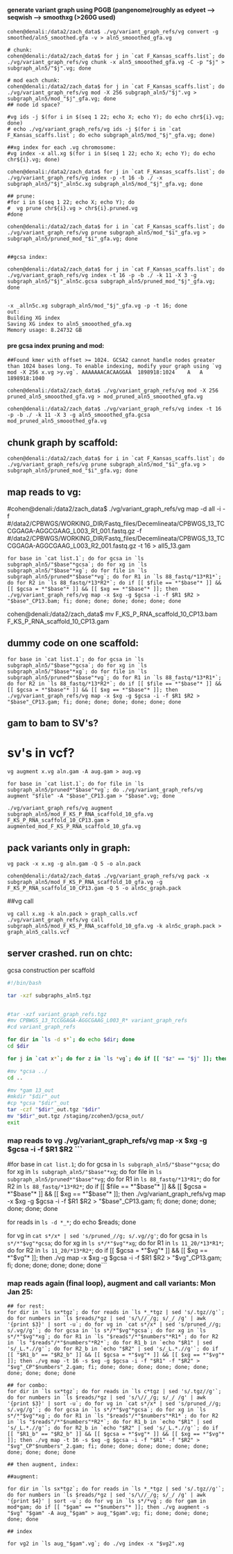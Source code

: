 #### generate variant graph using PGGB (pangenome)roughly as edyeet --> seqwish --> smoothxg (>260G used)

```
cohen@denali:/data2/zach_data$ ./vg/variant_graph_refs/vg convert -g smoothed/aln5_smoothed.gfa -v > aln5_smooothed_gfa.vg

# chunk:
cohen@denali:/data2/zach_data$ for j in `cat F_Kansas_scaffs.list`; do ./vg/variant_graph_refs/vg chunk -x aln5_smooothed_gfa.vg -C -p "$j" > subgraph_aln5/"$j".vg; done

# mod each chunk:
cohen@denali:/data2/zach_data$ for j in `cat F_Kansas_scaffs.list`; do ./vg/variant_graph_refs/vg mod -X 256 subgraph_aln5/"$j".vg > subgraph_aln5/mod_"$j"_gfa.vg; done
## node id space?

#vg ids -j $(for i in $(seq 1 22; echo X; echo Y); do echo chr${i}.vg; done)
# echo ./vg/variant_graph_refs/vg ids -j $(for i in `cat F_Kansas_scaffs.list`; do echo subgraph_aln5/mod_"$j"_gfa.vg; done)

##xg index for each .vg chromosome:
#vg index -x all.xg $(for i in $(seq 1 22; echo X; echo Y); do echo chr${i}.vg; done)

cohen@denali:/data2/zach_data$ for j in `cat F_Kansas_scaffs.list`; do ./vg/variant_graph_refs/vg index -p -t 16 -b ./ -x subgraph_aln5/"$j"_aln5c.xg subgraph_aln5/mod_"$j"_gfa.vg; done

## prune:
#for i in $(seq 1 22; echo X; echo Y); do
#  vg prune chr${i}.vg > chr${i}.pruned.vg
#done

cohen@denali:/data2/zach_data$ for i in `cat F_Kansas_scaffs.list`; do ./vg/variant_graph_refs/vg prune subgraph_aln5/mod_"$i"_gfa.vg > subgraph_aln5/pruned_mod_"$i"_gfa.vg; done


##gcsa index:

cohen@denali:/data2/zach_data$ for j in `cat F_Kansas_scaffs.list`; do ./vg/variant_graph_refs/vg index -t 16 -p -b ./ -k 11 -X 3 -g subgraph_aln5/"$j"_aln5c.gcsa subgraph_aln5/pruned_mod_"$j"_gfa.vg; done


-x _alln5c.xg subgraph_aln5/mod_"$j"_gfa.vg -p -t 16; done
out:
Building XG index
Saving XG index to aln5_smooothed_gfa.xg
Memory usage: 8.24732 GB
```

#### pre gcsa index pruning and mod:

```
##Found kmer with offset >= 1024. GCSA2 cannot handle nodes greater than 1024 bases long. To enable indexing, modify your graph using `vg mod -X 256 x.vg >y.vg`. AAAAAAACACAAGGAA	1898918:1024	A	A	1898918:1040

cohen@denali:/data2/zach_data$ ./vg/variant_graph_refs/vg mod -X 256 pruned_aln5_smooothed_gfa.vg > mod_pruned_aln5_smooothed_gfa.vg 

cohen@denali:/data2/zach_data$ ./vg/variant_graph_refs/vg index -t 16 -p -b ./ -k 11 -X 3 -g aln5_smooothed_gfa.gcsa mod_pruned_aln5_smooothed_gfa.vg
```

## chunk graph by scaffold:
```
cohen@denali:/data2/zach_data$ for i in `cat F_Kansas_scaffs.list`; do ./vg/variant_graph_refs/vg prune subgraph_aln5/mod_"$i"_gfa.vg > subgraph_aln5/pruned_mod_"$i"_gfa.vg; done

```
## map reads to vg:

#cohen@denali:/data2/zach_data$ ./vg/variant_graph_refs/vg map -d all -i -f #/data2/CPBWGS/WORKING_DIR/Fastq_files/Decemlineata/CPBWGS_13_TCCGGAGA-AGGCGAAG_L003_R1_001.fastq.gz -f #/data2/CPBWGS/WORKING_DIR/Fastq_files/Decemlineata/CPBWGS_13_TCCGGAGA-AGGCGAAG_L003_R2_001.fastq.gz -t 16 > all5_13.gam

```
for base in `cat list.1`; do for gcsa in `ls subgraph_aln5/"$base"*gcsa`; do for xg in `ls subgraph_aln5/"$base"*xg`; do for file in `ls subgraph_aln5/pruned*"$base"*vg`; do for R1 in `ls 88_fastq/*13*R1*`; do for R2 in `ls 88_fastq/*13*R2*`; do if [[ $file == *"$base"* ]] && [[ $gcsa = *"$base"* ]] && [[ $xg == *"$base"* ]]; then ./vg/variant_graph_refs/vg map -x $xg -g $gcsa -i -f $R1 $R2 > "$base"_CP13.bam; fi; done; done; done; done; done; done
```
cohen@denali:/data2/zach_data$ mv F_KS_P_RNA_scaffold_10_CP13.bam F_KS_P_RNA_scaffold_10_CP13.gam

## dummy code on one scaffold:
```
for base in `cat list.1`; do for gcsa in `ls subgraph_aln5/"$base"*gcsa`; do for xg in `ls subgraph_aln5/"$base"*xg`; do for file in `ls subgraph_aln5/pruned*"$base"*vg`; do for R1 in `ls 88_fastq/*13*R1*`; do for R2 in `ls 88_fastq/*13*R2*`; do if [[ $file == *"$base"* ]] && [[ $gcsa = *"$base"* ]] && [[ $xg == *"$base"* ]]; then ./vg/variant_graph_refs/vg map -x $xg -g $gcsa -i -f $R1 $R2 > "$base"_CP13.gam; fi; done; done; done; done; done; done
```
## gam to bam to SV's?

# sv's in vcf?
```
vg augment x.vg aln.gam -A aug.gam > aug.vg

for base in `cat list.1`; do for file in `ls subgraph_aln5/pruned*"$base"*vg`; do ./vg/variant_graph_refs/vg augment "$file" -A "$base"_CP13.gam > "$base".vg; done

./vg/variant_graph_refs/vg augment subgraph_aln5/mod_F_KS_P_RNA_scaffold_10_gfa.vg F_KS_P_RNA_scaffold_10_CP13.gam > augmented_mod_F_KS_P_RNA_scaffold_10_gfa.vg
```
## pack variants only in graph:	
```
vg pack -x x.xg -g aln.gam -Q 5 -o aln.pack

cohen@denali:/data2/zach_data$ ./vg/variant_graph_refs/vg pack -x subgraph_aln5/mod_F_KS_P_RNA_scaffold_10_gfa.vg -g F_KS_P_RNA_scaffold_10_CP13.gam -Q 5 -o aln5c_graph.pack 
```
##vg call
```
vg call x.xg -k aln.pack > graph_calls.vcf
./vg/variant_graph_refs/vg call subgraph_aln5/mod_F_KS_P_RNA_scaffold_10_gfa.vg -k aln5c_graph.pack > graph_aln5_calls.vcf
```
## server crashed. run on chtc:
gcsa construction per scaffold
```bash
#!/bin/bash

tar -xzf subgraphs_aln5.tgz 


#tar -xzf variant_graph_refs.tgz  
#mv CPBWGS_13_TCCGGAGA-AGGCGAAG_L003_R* variant_graph_refs
#cd variant_graph_refs

for dir in `ls -d s*`; do echo $dir; done
cd $dir

for j in `cat x*`; do for z in `ls *vg`; do if [[ "$z" == "$j" ]]; then ../vg index -p -t 4 -b ./ -k 11 -X 3 -g "$j".gcsa $z; fi; done; done

#mv *gcsa ../
cd ..

#mv *gam 13_out
#mkdir "$dir"_out
#cp *gcsa "$dir"_out
tar -czf "$dir"_out.tgz "$dir"
mv "$dir"_out.tgz /staging/zcohen3/gcsa_out/
exit
```
### map reads to vg ./vg/variant_graph_refs/vg map -x $xg -g $gcsa -i -f $R1 $R2 ```
#for base in `cat list.1`; do for gcsa in `ls subgraph_aln5/"$base"*gcsa`; do for xg in `ls subgraph_aln5/"$base"*xg`; do for file in `ls subgraph_aln5/pruned*"$base"*vg`; do for R1 in `ls 88_fastq/*13*R1*`; do for R2 in `ls 88_fastq/*13*R2*`; do if [[ $file == *"$base"* ]] && [[ $gcsa = *"$base"* ]] && [[ $xg == *"$base"* ]]; then ./vg/variant_graph_refs/vg map -x $xg -g $gcsa -i -f $R1 $R2 > "$base"_CP13.gam; fi; done; done; done; done; done; done

for reads in `ls -d *_*`; do echo $reads; done 

for vg in `cat s*/x* | sed 's/pruned_//g; s/.vg//g'`; do for gcsa in `ls s*/*"$vg"*gcsa`; do for xg in `ls s*/*"$vg"*xg`; do for R1 in `ls 11_20/*13*R1*`; do for R2 in `ls 11_20/*13*R2*`; do if [[ $gcsa = *"$vg"* ]] && [[ $xg == *"$vg"* ]]; then ./vg map -x $xg -g $gcsa -i -f $R1 $R2 > "$vg"_CP13.gam; fi; done; done; done; done; done```

### map reads again (final loop), augment and call variants: Mon Jan 25:
```## 
## for rest:
for dir in `ls sx*tgz`; do for reads in `ls *_*tgz | sed 's/.tgz//g'`; do for numbers in `ls $reads/*gz | sed 's/\//_/g; s/_/ /g' | awk '{print $3}' | sort -u`; do for vg in `cat s*/x* | sed 's/pruned_//g; s/.vg//g'`; do for gcsa in `ls s*/*"$vg"*gcsa`; do for xg in `ls s*/*"$vg"*xg`; do for R1 in `ls "$reads"/*"$numbers"*R1*`; do for R2 in `ls "$reads"/*"$numbers"*R2*`; do for R1_b in `echo "$R1" | sed 's/_L.*.//g'`; do for R2_b in `echo "$R2" | sed 's/_L.*.//g'`; do if [[ "$R1_b" == "$R2_b" ]] && [[ $gcsa = *"$vg"* ]] && [[ $xg == *"$vg"* ]]; then ./vg map -t 16 -s $xg -g $gcsa -i -f "$R1" -f "$R2" > "$vg"_CP"$numbers"_2.gam; fi; done; done; done; done; done; done; done; done; done; done

## for combo:
for dir in `ls sx*tgz`; do for reads in `ls c*tgz | sed 's/.tgz//g'`; do for numbers in `ls $reads/*gz | sed 's/\//_/g; s/_/ /g' | awk '{print $3}' | sort -u`; do for vg in `cat s*/x* | sed 's/pruned_//g; s/.vg//g'`; do for gcsa in `ls s*/*"$vg"*gcsa`; do for xg in `ls s*/*"$vg"*xg`; do for R1 in `ls "$reads"/*"$numbers"*R1*`; do for R2 in `ls "$reads"/*"$numbers"*R2*`; do for R1_b in `echo "$R1" | sed 's/_L.*.//g'`; do for R2_b in `echo "$R2" | sed 's/_L.*.//g'`; do if [[ "$R1_b" == "$R2_b" ]] && [[ $gcsa = *"$vg"* ]] && [[ $xg == *"$vg"* ]]; then ./vg map -t 16 -s $xg -g $gcsa -i -f "$R1" -f "$R2" > "$vg"_CP"$numbers"_2.gam; fi; done; done; done; done; done; done; done; done; done; done

## then augment, index:

##augment:

for dir in `ls sx*tgz`; do for reads in `ls *_*tgz | sed 's/.tgz//g'`; do for numbers in `ls $reads/*gz | sed 's/\//_/g; s/_/ /g' | awk '{print $4}' | sort -u`; do for vg in `ls s*/*vg`; do for gam in mod*gam; do if [[ "$gam" == *"$numbers"* ]]; then ./vg augment -s "$vg" "$gam" -A aug_"$gam" > aug_"$gam".vg; fi; done; done; done; done; done

## index

for vg2 in `ls aug_"$gam".vg`; do ./vg index -x "$vg2".xg
